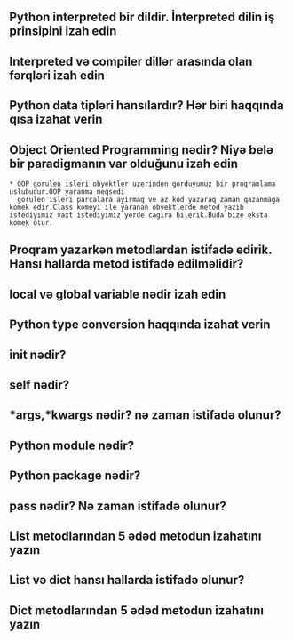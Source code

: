 ## Python interpreted bir dildir. İnterpreted dilin iş prinsipini izah edin
    
## Interpreted və compiler dillər arasında olan fərqləri izah edin
## Python data tipləri hansılardır? Hər biri haqqında qısa izahat verin
## Object Oriented Programming nədir? Niyə belə bir paradigmanın var olduğunu izah edin
    * OOP gorulen isleri obyektler uzerinden gorduyumuz bir proqramlama uslubudur.OOP yaranma meqsedi
      gorulen isleri parcalara ayirmaq ve az kod yazaraq zaman qazanmaga komek edir.Class komeyi ile yaranan obyektlerde metod yazib istediyimiz vaxt istediyimiz yerde cagira bilerik.Buda bize eksta komek olur.
## Proqram yazarkən metodlardan istifadə edirik. Hansı hallarda metod istifadə edilməlidir?
    
## local və global variable nədir izah edin

## Python type conversion haqqında izahat verin
## init nədir?
## self nədir?
## *args,*kwargs nədir? nə zaman istifadə olunur?
## Python module nədir?
## Python package nədir?
## pass nədir? Nə zaman istifadə olunur?
## List metodlarından 5 ədəd metodun izahatını yazın
## List və dict hansı hallarda istifadə olunur?
## Dict metodlarından 5 ədəd metodun izahatını yazın